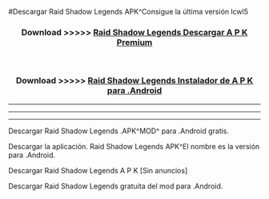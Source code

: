 #Descargar Raid Shadow Legends  APK^Consigue la última versión lcwl5



<div align="center">
<h3>Download >>>>> <a href="https://es-sites.web.app/?es= Raid Shadow Legends ">Raid Shadow Legends  Descargar A P K Premium</a></h3><br>

<h3>Download >>>>> <a href="https://es-sites.web.app/?es= Raid Shadow Legends ">Raid Shadow Legends  Instalador de A P K para .Android</a></h3>
</div>


----------------------------------------------------------

----------------------------------------------------------

----------------------------------------------------------

Descargar Raid Shadow Legends  .APK^MOD^ para .Android gratis.

Descargar la aplicación. Raid Shadow Legends  APK^El nombre es la versión para .Android.

Descargar Raid Shadow Legends  A P K [Sin anuncios]

Descargar Raid Shadow Legends  gratuita del mod para .Android.